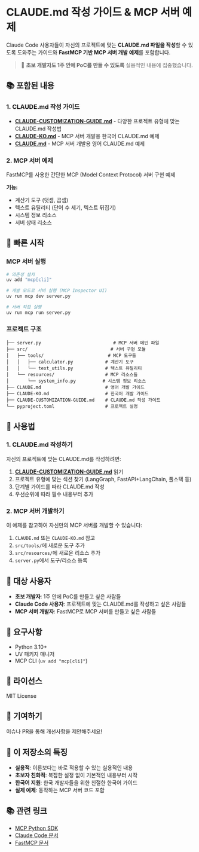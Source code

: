 # CLAUDE.md 작성 가이드 & MCP 서버 예제

Claude Code 사용자들이 자신의 프로젝트에 맞는 **CLAUDE.md 파일을 작성**할 수 있도록 도와주는 가이드와 **FastMCP 기반 MCP 서버 개발 예제**를 포함합니다.

> 🎯 **초보 개발자도 1주 안에 PoC를 만들 수 있도록** 실용적인 내용에 집중했습니다.

## 📚 포함된 내용

### 1. CLAUDE.md 작성 가이드
- **[CLAUDE-CUSTOMIZATION-GUIDE.md](CLAUDE-CUSTOMIZATION-GUIDE.md)** - 다양한 프로젝트 유형에 맞는 CLAUDE.md 작성법
- **[CLAUDE-KO.md](CLAUDE-KO.md)** - MCP 서버 개발용 한국어 CLAUDE.md 예제
- **[CLAUDE.md](CLAUDE.md)** - MCP 서버 개발용 영어 CLAUDE.md 예제

### 2. MCP 서버 예제
FastMCP를 사용한 간단한 MCP (Model Context Protocol) 서버 구현 예제

**기능:**
- 계산기 도구 (덧셈, 곱셈)
- 텍스트 유틸리티 (단어 수 세기, 텍스트 뒤집기)
- 시스템 정보 리소스
- 서버 상태 리소스

## 🚀 빠른 시작

### MCP 서버 실행
```bash
# 의존성 설치
uv add "mcp[cli]"

# 개발 모드로 서버 실행 (MCP Inspector UI)
uv run mcp dev server.py

# 서버 직접 실행
uv run mcp run server.py
```

### 프로젝트 구조
```
├── server.py                           # MCP 서버 메인 파일
├── src/                               # 서버 구현 모듈
│   ├── tools/                        # MCP 도구들
│   │   ├── calculator.py            # 계산기 도구
│   │   └── text_utils.py            # 텍스트 유틸리티
│   └── resources/                   # MCP 리소스들
│       └── system_info.py          # 시스템 정보 리소스
├── CLAUDE.md                        # 영어 개발 가이드
├── CLAUDE-KO.md                     # 한국어 개발 가이드
├── CLAUDE-CUSTOMIZATION-GUIDE.md    # CLAUDE.md 작성 가이드
└── pyproject.toml                   # 프로젝트 설정
```

## 📖 사용법

### 1. CLAUDE.md 작성하기
자신의 프로젝트에 맞는 CLAUDE.md를 작성하려면:

1. **[CLAUDE-CUSTOMIZATION-GUIDE.md](CLAUDE-CUSTOMIZATION-GUIDE.md)** 읽기
2. 프로젝트 유형에 맞는 섹션 찾기 (LangGraph, FastAPI+LangChain, 풀스택 등)
3. 단계별 가이드를 따라 CLAUDE.md 작성
4. 우선순위에 따라 필수 내용부터 추가

### 2. MCP 서버 개발하기
이 예제를 참고하여 자신만의 MCP 서버를 개발할 수 있습니다:

1. `CLAUDE.md` 또는 `CLAUDE-KO.md` 참고
2. `src/tools/`에 새로운 도구 추가
3. `src/resources/`에 새로운 리소스 추가
4. `server.py`에서 도구/리소스 등록

## 🎯 대상 사용자

- **초보 개발자**: 1주 안에 PoC를 만들고 싶은 사람들
- **Claude Code 사용자**: 프로젝트에 맞는 CLAUDE.md를 작성하고 싶은 사람들
- **MCP 서버 개발자**: FastMCP로 MCP 서버를 만들고 싶은 사람들

## 🔧 요구사항

- Python 3.10+
- UV 패키지 매니저
- MCP CLI (`uv add "mcp[cli]"`)

## 📝 라이선스

MIT License

## 🤝 기여하기

이슈나 PR을 통해 개선사항을 제안해주세요!

## 🌟 이 저장소의 특징

- **실용적**: 이론보다는 바로 적용할 수 있는 실용적인 내용
- **초보자 친화적**: 복잡한 설정 없이 기본적인 내용부터 시작
- **한국어 지원**: 한국 개발자들을 위한 친절한 한국어 가이드
- **실제 예제**: 동작하는 MCP 서버 코드 포함

## 📚 관련 링크

- [MCP Python SDK](https://github.com/modelcontextprotocol/python-sdk)
- [Claude Code 문서](https://docs.anthropic.com/en/docs/claude-code)
- [FastMCP 문서](https://github.com/modelcontextprotocol/python-sdk)